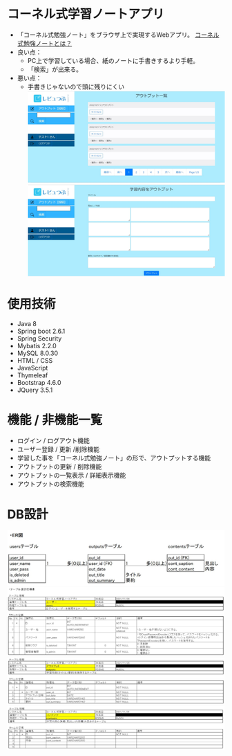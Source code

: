 # コーネル式学習ノートアプリ
- 「コーネル式勉強ノート」をブラウザ上で実現するWebアプリ。
[コーネル式勉強ノートとは？](https://studyhacker.net/study-notebook-how-to-summarize#%E3%82%B3%E3%83%BC%E3%83%8D%E3%83%AB%E5%BC%8F "コーネル式勉強ノートとは？")
- 良い点：
  - PC上で学習している場合、紙のノートに手書きするより手軽。
  - 「検索」が出来る。
- 悪い点：
  - 手書きじゃないので頭に残りにくい
![image](1.jpg)
![image](2.jpg)

# 使用技術
- Java 8
- Spring boot 2.6.1
- Spring Security
- Mybatis 2.2.0
- MySQL 8.0.30
- HTML / CSS
- JavaScript
- Thymeleaf
- Bootstrap 4.6.0
- JQuery 3.5.1

# 機能 / 非機能一覧
- ログイン / ログアウト機能
- ユーザー登録 / 更新 /削除機能
- 学習した事を「コーネル式勉強ノート」の形で、アウトプットする機能
- アウトプットの更新 / 削除機能
- アウトプットの一覧表示 / 詳細表示機能
- アウトプットの検索機能

# DB設計
![image](3.JPG)
![image](4_1.JPG)
![image](4_2.JPG)
![image](4_3.JPG)
